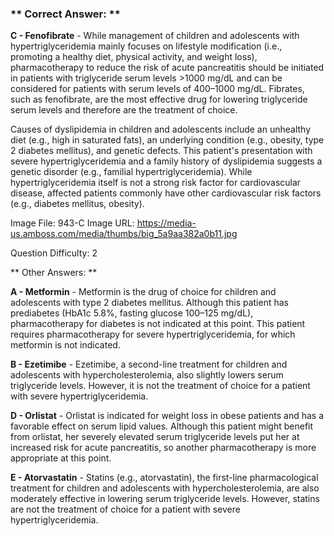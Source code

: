 ### ** Correct Answer: **

**C - Fenofibrate** - While management of children and adolescents with hypertriglyceridemia mainly focuses on lifestyle modification (i.e., promoting a healthy diet, physical activity, and weight loss), pharmacotherapy to reduce the risk of acute pancreatitis should be initiated in patients with triglyceride serum levels >1000 mg/dL and can be considered for patients with serum levels of 400–1000 mg/dL. Fibrates, such as fenofibrate, are the most effective drug for lowering triglyceride serum levels and therefore are the treatment of choice.

Causes of dyslipidemia in children and adolescents include an unhealthy diet (e.g., high in saturated fats), an underlying condition (e.g., obesity, type 2 diabetes mellitus), and genetic defects. This patient's presentation with severe hypertriglyceridemia and a family history of dyslipidemia suggests a genetic disorder (e.g., familial hypertriglyceridemia). While hypertriglyceridemia itself is not a strong risk factor for cardiovascular disease, affected patients commonly have other cardiovascular risk factors (e.g., diabetes mellitus, obesity).

Image File: 943-C
Image URL: https://media-us.amboss.com/media/thumbs/big_5a9aa382a0b11.jpg

Question Difficulty: 2

** Other Answers: **

**A - Metformin** - Metformin is the drug of choice for children and adolescents with type 2 diabetes mellitus. Although this patient has prediabetes (HbA1c 5.8%, fasting glucose 100–125 mg/dL), pharmacotherapy for diabetes is not indicated at this point. This patient requires pharmacotherapy for severe hypertriglyceridemia, for which metformin is not indicated.

**B - Ezetimibe** - Ezetimibe, a second-line treatment for children and adolescents with hypercholesterolemia, also slightly lowers serum triglyceride levels. However, it is not the treatment of choice for a patient with severe hypertriglyceridemia.

**D - Orlistat** - Orlistat is indicated for weight loss in obese patients and has a favorable effect on serum lipid values. Although this patient might benefit from orlistat, her severely elevated serum triglyceride levels put her at increased risk for acute pancreatitis, so another pharmacotherapy is more appropriate at this point.

**E - Atorvastatin** - Statins (e.g., atorvastatin), the first-line pharmacological treatment for children and adolescents with hypercholesterolemia, are also moderately effective in lowering serum triglyceride levels. However, statins are not the treatment of choice for a patient with severe hypertriglyceridemia.

